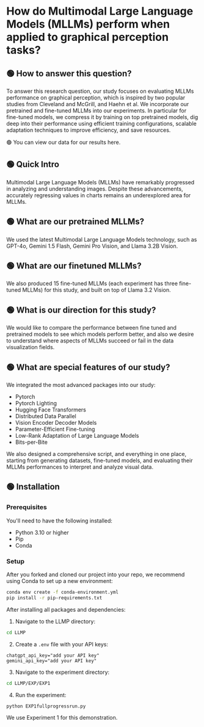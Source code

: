# How do Multimodal Large Language Models (MLLMs) perform when applied to graphical perception tasks?



## 🟢 How to answer this question?
To answer this research question, our study focuses on evaluating MLLMs performance on graphical perception, which is inspired by two popular studies from Cleveland and McGrill, and Haehn et al. We incorporate our pretrained and fine-tuned MLLMs into our experiments. In particular for fine-tuned models, we compress it by training on top pretrained models, dig deep into their performance using efficient training configurations, scalable adaptation techniques to improve efficiency, and save resources.

🟢 You can view our data for our results here.

## 🟢 Quick Intro
Multimodal Large Language Models (MLLMs) have remarkably progressed in analyzing and understanding images. Despite these advancements, accurately regressing values in charts remains an underexplored area for MLLMs.

## 🟢 What are our pretrained MLLMs?
We used the latest Multimodal Large Language Models technology, such as GPT-4o, Gemini 1.5 Flash, Gemini Pro Vision, and Llama 3.2B Vision.

## 🟢 What are our finetuned MLLMs?
We also produced 15 fine-tuned MLLMs (each experiment has three fine-tuned MLLMs) for this study, and built on top of Llama 3.2 Vision.

## 🟢 What is our direction for this study?
We would like to compare the performance between fine tuned and pretrained models to see which models perform better, and also we desire to understand where aspects of MLLMs succeed or fail in the data visualization fields.

## 🟢 What are special features of our study?
We integrated the most advanced packages into our study:
- Pytorch
- Pytorch Lighting
- Hugging Face Transformers
- Distributed Data Parallel
- Vision Encoder Decoder Models
- Parameter-Efficient Fine-tuning
- Low-Rank Adaptation of Large Language Models
- Bits-per-Bite

We also designed a comprehensive script, and everything in one place, starting from generating datasets, fine-tuned models, and evaluating their MLLMs performances to interpret and analyze visual data.

## 🟢 Installation

### Prerequisites
You'll need to have the following installed:
- Python 3.10 or higher
- Pip
- Conda

### Setup
After you forked and cloned our project into your repo, we recommend using Conda to set up a new environment:

```bash
conda env create -f conda-environment.yml
pip install -r pip-requirements.txt
```

After installing all packages and dependencies:

1. Navigate to the LLMP directory:
```bash
cd LLMP
```

2. Create a `.env` file with your API keys:
```
chatgpt_api_key="add your API key"
gemini_api_key="add your API key"
```

3. Navigate to the experiment directory:
```bash
cd LLMP/EXP/EXP1
```

4. Run the experiment:
```bash
python EXP1fullprogressrun.py
```

We use Experiment 1 for this demonstration.
